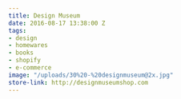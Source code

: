 ```yaml
---
title: Design Museum
date: 2016-08-17 13:38:00 Z
tags:
- design
- homewares
- books
- shopify
- e-commerce
image: "/uploads/30%20-%20designmuseum@2x.jpg"
store-link: http://designmuseumshop.com
---
```


